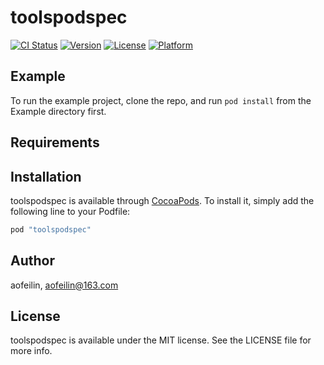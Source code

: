 # toolspodspec

[![CI Status](http://img.shields.io/travis/aofeilin/toolspodspec.svg?style=flat)](https://travis-ci.org/aofeilin/toolspodspec)
[![Version](https://img.shields.io/cocoapods/v/toolspodspec.svg?style=flat)](http://cocoapods.org/pods/toolspodspec)
[![License](https://img.shields.io/cocoapods/l/toolspodspec.svg?style=flat)](http://cocoapods.org/pods/toolspodspec)
[![Platform](https://img.shields.io/cocoapods/p/toolspodspec.svg?style=flat)](http://cocoapods.org/pods/toolspodspec)

## Example

To run the example project, clone the repo, and run `pod install` from the Example directory first.

## Requirements

## Installation

toolspodspec is available through [CocoaPods](http://cocoapods.org). To install
it, simply add the following line to your Podfile:

```ruby
pod "toolspodspec"
```

## Author

aofeilin, aofeilin@163.com

## License

toolspodspec is available under the MIT license. See the LICENSE file for more info.
